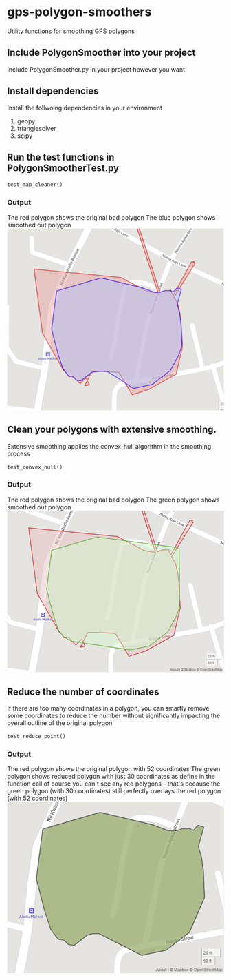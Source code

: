 # gps-polygon-smoothers
Utility functions for smoothing GPS polygons

## Include PolygonSmoother into your project
Include PolygonSmoother.py in your project however you want

## Install dependencies
Install the follwoing dependencies in your environment
1. geopy
1. trianglesolver
1. scipy

## Run the test functions in PolygonSmootherTest.py
```python
test_map_cleaner()
```
### Output
The red polygon shows the original bad polygon
The blue polygon shows smoothed out polygon
![Simple smoothed Polygon](clean-simple.png)

## Clean your polygons with extensive smoothing.
Extensive smoothing applies the convex-hull algorithm in the smoothing process
```python
test_convex_hull()
```
### Output
The red polygon shows the original bad polygon
The green polygon shows smoothed out polygon
![Extensively smoothed Polygon](clean-extensive.png)

## Reduce the number of coordinates
If there are too many coordinates in a polygon, you can smartly remove some coordinates to reduce the number
without significantly impacting the overall outline of the original polygon
```python
test_reduce_point()
```

### Output
The red polygon shows the original polygon with 52 coordinates
The green polygon shows reduced polygon with just 30 coordinates as define in the function call
of course you can't see any red polygons - that's because the green polygon (with 30 coordinates) still perfectly overlays the red polygon (with 52 coordinates)
![Polygon with reduce corrdinates](reduced-coordinates.png)
